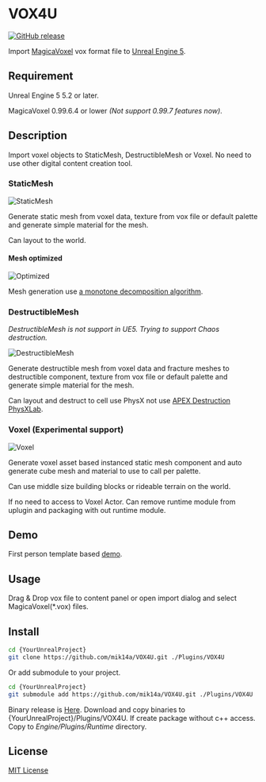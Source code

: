 # VOX4U

[![GitHub release](https://img.shields.io/github/release/mik14a/VOX4U/all.svg)](https://github.com/mik14a/VOX4U/releases)

Import [MagicaVoxel](https://ephtracy.github.io/) vox format file to [Unreal
Engine 5](https://www.unrealengine.com/).

## Requirement

Unreal Engine 5 5.2 or later.

MagicaVoxel 0.99.6.4 or lower
_(Not support 0.99.7 features now)_.

## Description

Import voxel objects to StaticMesh, DestructibleMesh or Voxel. No need to use
other digital content creation tool.

### StaticMesh

![StaticMesh](https://pbs.twimg.com/media/DUm7N_UVMAA5aw1.jpg)

Generate static mesh from voxel data, texture from vox file or default palette
and generate simple material for the mesh.

Can layout to the world.

#### Mesh optimized

![Optimized](https://pbs.twimg.com/media/DUm7PYxVwAIZzeZ.jpg)

Mesh generation use [a monotone decomposition
algorithm](https://0fps.net/2012/07/07/meshing-minecraft-part-2/).

### DestructibleMesh

_DestructibleMesh is not support in UE5._
_Trying to support Chaos destruction._

![DestructibleMesh](https://pbs.twimg.com/media/CgKuBudUIAAbyAg.jpg)

Generate destructible mesh from voxel data and fracture meshes to destructible
component, texture from vox file or default palette and generate simple material
for the mesh.

Can layout and destruct to cell use PhysX not use [APEX Destruction
PhysXLab](https://developer.nvidia.com/apex-destruction-physxlab-tutorials).

### Voxel (Experimental support)

![Voxel](https://pbs.twimg.com/media/ChdPpU3UcAEaGr0.jpg)

Generate voxel asset based instanced static mesh component and auto generate
cube mesh and material to use to call per palette.

Can use middle size building blocks or rideable terrain on the world.

If no need to access to Voxel Actor. Can remove runtime module from uplugin and
packaging with out runtime module.

## Demo

First person template based
[demo](https://twitter.com/twitter/statuses/727524080082014208).

## Usage

Drag & Drop vox file to content panel or open import dialog and select
MagicaVoxel(*.vox) files.

## Install

```sh
cd {YourUnrealProject}
git clone https://github.com/mik14a/VOX4U.git ./Plugins/VOX4U
```

Or add submodule to your project.

```sh
cd {YourUnrealProject}
git submodule add https://github.com/mik14a/VOX4U.git ./Plugins/VOX4U
```

Binary release is [Here](https://github.com/mik14a/VOX4U/releases). Download and
copy binaries to {YourUnrealProject}/Plugins/VOX4U. If create package without
c++ access. Copy to _Engine/Plugins/Runtime_ directory.

## License

[MIT License](https://github.com/mik14a/VOX4U/blob/master/LICENSE)
